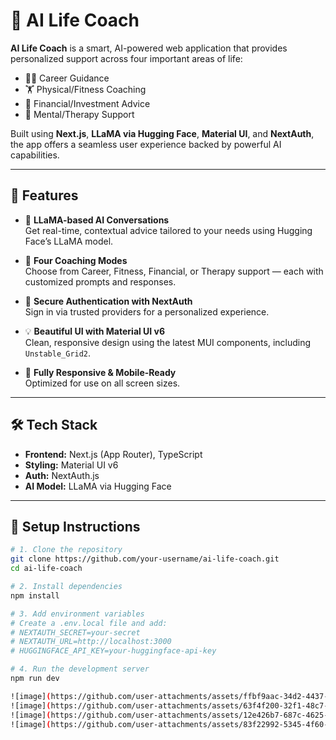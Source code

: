 # 🧠 AI Life Coach

**AI Life Coach** is a smart, AI-powered web application that provides personalized support across four important areas of life:
- 🧑‍💼 Career Guidance  
- 🏋️ Physical/Fitness Coaching  
- 💸 Financial/Investment Advice  
- 🧘 Mental/Therapy Support  

Built using **Next.js**, **LLaMA via Hugging Face**, **Material UI**, and **NextAuth**, the app offers a seamless user experience backed by powerful AI capabilities.

---

## 🚀 Features

- 🤖 **LLaMA-based AI Conversations**  
  Get real-time, contextual advice tailored to your needs using Hugging Face’s LLaMA model.

- 🧭 **Four Coaching Modes**  
  Choose from Career, Fitness, Financial, or Therapy support — each with customized prompts and responses.

- 🔐 **Secure Authentication with NextAuth**  
  Sign in via trusted providers for a personalized experience.

- 💡 **Beautiful UI with Material UI v6**  
  Clean, responsive design using the latest MUI components, including `Unstable_Grid2`.

- 📱 **Fully Responsive & Mobile-Ready**  
  Optimized for use on all screen sizes.

---

## 🛠 Tech Stack

- **Frontend:** Next.js (App Router), TypeScript  
- **Styling:** Material UI v6  
- **Auth:** NextAuth.js  
- **AI Model:** LLaMA via Hugging Face 

---

## 🔧 Setup Instructions

```bash
# 1. Clone the repository
git clone https://github.com/your-username/ai-life-coach.git
cd ai-life-coach

# 2. Install dependencies
npm install

# 3. Add environment variables
# Create a .env.local file and add:
# NEXTAUTH_SECRET=your-secret
# NEXTAUTH_URL=http://localhost:3000
# HUGGINGFACE_API_KEY=your-huggingface-api-key

# 4. Run the development server
npm run dev

![image](https://github.com/user-attachments/assets/ffbf9aac-34d2-4437-99bd-749dec9ebb56)
![image](https://github.com/user-attachments/assets/63f4f200-32f1-48c7-a311-031e5b402808)
![image](https://github.com/user-attachments/assets/12e426b7-687c-4625-b62c-31d44d41635f)
![image](https://github.com/user-attachments/assets/83f22992-5345-4f60-8137-a87baa8f38b5)





